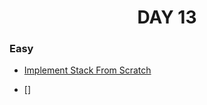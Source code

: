 <h1 align="center"> 
DAY 13
</h1>

### Easy

- [Implement Stack From Scratch](https://github.com/asthakri50/100_DAYS_OF_CODE/blob/main/Day13/1.java)

- []
